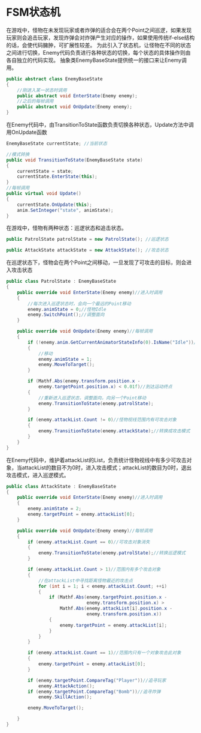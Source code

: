 # FSM状态机
在游戏中，怪物在未发现玩家或者炸弹的适合会在两个Point之间巡逻，如果发现玩家则会追击玩家，发现炸弹会对炸弹产生对应的操作，如果使用传统if-else结构的话，会使代码臃肿，可扩展性较差。
为此引入了状态机，让怪物在不同的状态之间进行切换，Enemy代码负责进行各种状态的切换，每个状态的具体操作则由各自独立的代码实现。
抽象类EnemyBaseState提供统一的接口来让Enemy调用。
```C#
public abstract class EnemyBaseState
{
    //刚进入某一状态时调用
    public abstract void EnterState(Enemy enemy);
    //之后的每帧调用
    public abstract void OnUpdate(Enemy enemy);
}
```
在Enemy代码中，由TransitionToState函数负责切换各种状态，Update方法中调用OnUpdate函数
```C#
EnemyBaseState currentState; //当前状态

//模式转换
public void TransitionToState(EnemyBaseState state)
{
    currentState = state;
    currentState.EnterState(this);
}
//每帧调用
public virtual void Update()
{
    currentState.OnUpdate(this);
    anim.SetInteger("state", animState);
}
```
在游戏中，怪物有两种状态：巡逻状态和追击状态。
```C#
public PatrolState patrolState = new PatrolState(); //巡逻状态

public AttackState attackState = new AttackState(); //攻击状态
```
在巡逻状态下，怪物会在两个Point之间移动，一旦发现了可攻击的目标，则会进入攻击状态
```C#
public class PatrolState : EnemyBaseState
{
    public override void EnterState(Enemy enemy)//进入时调用
    {
        //每次进入巡逻状态时，会向一个最远的Point移动
        enemy.animState = 0;//怪物Idle
        enemy.SwitchPoint();//调整面向
    }

    public override void OnUpdate(Enemy enemy)//每帧调用
    {
        if (!enemy.anim.GetCurrentAnimatorStateInfo(0).IsName("Idle"))//持续移动
        {
            //移动
            enemy.animState = 1;
            enemy.MoveToTarget();
        }

        if (Mathf.Abs(enemy.transform.position.x - 
            enemy.targetPoint.position.x) < 0.01f)//到达运动终点
        {
            //重新进入巡逻状态，调整面向，向另一个Point移动
            enemy.TransitionToState(enemy.patrolState);
        }

        if (enemy.attackList.Count != 0)//怪物视线范围内有可攻击对象
        {
            enemy.TransitionToState(enemy.attackState);//转换成攻击模式
        }
    }
}
```
在Enemy代码中，维护着attackList的List，负责统计怪物视线中有多少可攻击对象，当attackList的数目不为0时，进入攻击模式；attackList的数目为0时，退出攻击模式，进入巡逻模式。
```C#
public class AttackState : EnemyBaseState
{
    public override void EnterState(Enemy enemy)//进入时调用
    {
        enemy.animState = 2;
        enemy.targetPoint = enemy.attackList[0];
    }

    public override void OnUpdate(Enemy enemy)//每帧调用
    {
        if (enemy.attackList.Count == 0)//可攻击对象消失
        {
            enemy.TransitionToState(enemy.patrolState);//转换巡逻模式
        }

        if (enemy.attackList.Count > 1)//范围内有多个攻击对象
        {
            //在attackList中寻找距离怪物最近的攻击点
            for (int i = 1; i < enemy.attackList.Count; ++i)
            {
                if (Mathf.Abs(enemy.targetPoint.position.x - 
                              enemy.transform.position.x) >
                    Mathf.Abs(enemy.attackList[i].position.x - 
                              enemy.transform.position.x))
                {
                    enemy.targetPoint = enemy.attackList[i];
                }
            }
        }

        if (enemy.attackList.Count == 1)//范围内只有一个对象攻击此对象
        {
            enemy.targetPoint = enemy.attackList[0];
        }

        if (enemy.targetPoint.CompareTag("Player"))//追寻玩家
            enemy.AttackAction();
        if (enemy.targetPoint.CompareTag("Bomb"))//追寻炸弹
            enemy.SkillAction();

        enemy.MoveToTarget();

    }
}
```
